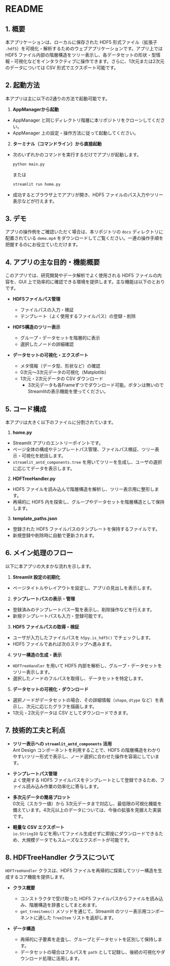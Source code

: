 # README



## 1. 概要
本アプリケーションは、ローカルに保存された HDF5 形式ファイル（拡張子 `.hdf5`）を可視化・解析するためのウェブアプリケーションです。アプリ上では HDF5 ファイル内部の階層構造をツリー表示し、各データセットの形状・型情報・可視化などをインタラクティブに操作できます。さらに、1次元または2次元のデータについては CSV 形式でエクスポート可能です。



## 2. 起動方法
本アプリは主に以下の2通りの方法で起動可能です。

1. **AppManagerから起動**
  - AppManager と同じディレクトリ階層に本リポジトリをクローンしてください。
  - AppManager 上の設定・操作方法に従って起動してください。

2. **ターミナル（コマンドライン）から直接起動**
  - 次のいずれかのコマンドを実行するだけでアプリが起動します。
    ```bash
    python main.py
    ```
    または
    ```bash
    streamlit run home.py
    ```
  - 成功するとブラウザ上でアプリが開き、HDF5 ファイルのパス入力やツリー表示などが行えます。



## 3. デモ
アプリの操作例をご確認いただく場合は、本リポジトリの `docs` ディレクトリに配置されている `demo.mp4` をダウンロードしてご覧ください。一連の操作手順を把握するのにお役立ていただけます。



## 4. アプリの主な目的・機能概要
このアプリでは、研究開発やデータ解析でよく使用される HDF5 ファイルの内容を、GUI 上で効率的に確認できる環境を提供します。主な機能は以下のとおりです。

- **HDF5ファイルパス管理**
  - ファイルパスの入力・検証
  - テンプレート（よく使用するファイルパス）の登録・削除

- **HDF5構造のツリー表示**
  - グループ・データセットを階層的に表示
  - 選択したノードの詳細確認

- **データセットの可視化・エクスポート**
  - メタ情報（データ型、形状など）の確認
  - 0次元～3次元データの可視化（Matplotlib）
  - 1次元・2次元データの CSV ダウンロード
    - 3次元データも各Frameずつでダウンロード可能。ボタンは無いのでStreamlitの表示機能を使ってください。



## 5. コード構成
本アプリは大きく以下のファイルに分割されています。

1. **home.py**
  - Streamlit アプリのエントリーポイントです。
  - ページ全体の構成やテンプレートパス管理、ファイルパス検証、ツリー表示・可視化を統括します。
  - `streamlit_antd_components.tree` を用いてツリーを生成し、ユーザの選択に応じてデータを表示します。

2. **HDFTreeHandler.py**
  - HDF5 ファイルを読み込んで階層構造を解析し、ツリー表示用に整形します。
  - 再帰的に HDF5 内を探索し、グループやデータセットを階層構造として保持します。

3. **template_paths.json**
  - 登録された HDF5 ファイルパスのテンプレートを保持するファイルです。
  - 新規登録や削除時に自動で更新されます。



## 6. メイン処理のフロー
以下に本アプリの大まかな流れを示します。

1. **Streamlit 設定の初期化**
  - ページタイトルやレイアウトを設定し、アプリの見出しを表示します。

2. **テンプレートパスの表示・管理**
  - 登録済みのテンプレートパス一覧を表示し、削除操作などを行えます。
  - 新規テンプレートパスも入力・登録可能です。

3. **HDF5 ファイルパスの取得・検証**
  - ユーザが入力したファイルパスを `h5py.is_hdf5()` でチェックします。
  - HDF5 ファイルであれば次のステップへ進みます。

4. **ツリー構造の生成・表示**
  - `HDFTreeHandler` を用いて HDF5 内部を解析し、グループ・データセットをツリー表示します。
  - 選択したノードのフルパスを取得し、データセットを特定します。

5. **データセットの可視化・ダウンロード**
  - 選択ノードがデータセットの場合、その詳細情報（`shape`, `dtype` など）を表示し、次元に応じたグラフを描画します。
  - 1次元・2次元データは CSV としてダウンロードできます。



## 7. 技術的工夫と利点
- **ツリー表示への `streamlit_antd_components` 活用**  
  Ant Design コンポーネントを利用することで、HDF5 の階層構造をわかりやすいツリー形式で表示し、ノード選択に合わせた操作を容易にしています。

- **テンプレートパス管理**  
  よく使用する HDF5 ファイルパスをテンプレートとして登録できるため、ファイル読み込み作業の効率化に寄与します。

- **多次元データの簡易プロット**  
  0次元（スカラー値）から 3次元データまで対応し、最低限の可視化機能を備えています。4次元以上のデータについては、今後の拡張を見据えた実装です。

- **軽量な CSV エクスポート**  
  `io.StringIO` などを用いてファイル生成せずに即座にダウンロードできるため、大規模データでもスムーズなエクスポートが可能です。



## 8. HDFTreeHandler クラスについて
`HDFTreeHandler` クラスは、HDF5 ファイルを再帰的に探索してツリー構造を生成するコア機能を提供します。

- **クラス概要**
  - コンストラクタで受け取った HDF5 ファイルパスからファイルを読み込み、階層構造を辞書としてまとめます。
  - `get_treeitems()` メソッドを通じて、Streamlit のツリー表示用コンポーネントに適した `TreeItem` リストを返却します。

- **データ構造**
  - 再帰的に子要素を走査し、グループとデータセットを区別して保持します。
  - データセットの場合はフルパスを `path` として記録し、後続の可視化やダウンロード処理に活用します。
